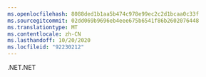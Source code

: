 ```yaml
---
ms.openlocfilehash: 8088ded1b1aa5b474c978e99ec2c2d1bcaa0c33f
ms.sourcegitcommit: 02dd069b9696eb4eee675b6541f86b2602076448
ms.translationtype: MT
ms.contentlocale: zh-CN
ms.lasthandoff: 10/20/2020
ms.locfileid: "92230212"
---
```

<span data-ttu-id="b1002-101">.NET</span><span class="sxs-lookup"><span data-stu-id="b1002-101">.NET</span></span>